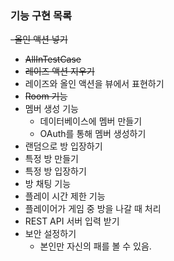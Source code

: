 ### 기능 구현 목록

~~-올인 액션 넣기~~
  - ~~AllInTestCase~~
  - ~~레이즈 액션 지우기~~
  - 레이즈와 올인 액션을 뷰에서 표현하기
  - ~~Room 기능~~
  - 멤버 생성 기능
    - 데이터베이스에 멤버 만들기
    - OAuth를 통해 멤버 생성하기
  - 랜덤으로 방 입장하기
  - 특정 방 만들기
  - 특정 방 입장하기
  - 방 채팅 기능
  - 플레이 시간 제한 기능
  - 플레이어가 게임 중 방을 나갈 때 처리
  - REST API 서버 입력 받기
  - 보안 설정하기
    - 본인만 자신의 패를 볼 수 있음.